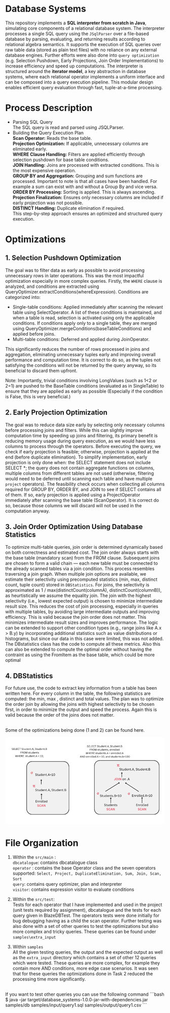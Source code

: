 # Database Systems

This repository implements a **SQL interpreter from scratch in Java**, simulating core components of a relational database system. The interpreter processes a single SQL query using the `JSqlParser` over a file-based database by parsing, evaluating, and returning results according to relational algebra semantics. It supports the execution of SQL queries over raw table data (stored as plain text files) with no reliance on any external database engines. Further efforts were also done into `query optimization` (e.g. Selection Pushdown, Early Projections, Join Order Implementations) to increase efficiency and speed up computations. The interpreter is structured around the **iterator model**, a key abstraction in database systems, where each relational operator implements a uniform interface and can be composed into a query execution pipeline. This modular design enables efficient query evaluation through fast, tuple-at-a-time processing.

# Process Description
- Parsing SQL Query <br>
The SQL query is read and parsed using JSQLParser. <br>
- Building the Query Execution Plan<br>
**Scan Operator:** Reads the base table. <br>
**Projection Optimization:** If applicable, unnecessary columns are eliminated early.  <br>
**WHERE Clause Handling:** Filters are applied efficiently through selection pushdown for base table conditions. <br>
**JOIN Handling:** Joins are processed with extracted conditions. This is the most expensive operation. <br>
**GROUP BY and Aggregation:** Grouping and sum functions are processed. Important to note is that all cases have been handled. For example a sum can exist with and without a Group By and vice versa. <br>
**ORDER BY Processing:** Sorting is applied. This is always ascending. <br>
**Projection Finalization:** Ensures only necessary columns are included if early projection was not possible.<br>
**DISTINCT Handling:** Duplicate elimination if required. <br>
This step-by-step approach ensures an optimized and structured query execution. <br>


# Optimizations
## 1. Selection Pushdown Optimization <br>
The goal was to filter data as early as possible to avoid processing unnecessary rows in later operations. This was the most impactful optimization especially in more complex queries. Firstly, the `WHERE` clause is analyzed, and conditions are extracted using QueryOptimizer.extractConditions(whereExpression).  Conditions are categorized into:
- Single-table conditions: Applied immediately after scanning the relevant table using SelectOperator. A list of these conditions is maintained, and when a table is read, selection is activated using only the applicable conditions. If conditions apply only to a single table, they are merged using QueryOptimizer.mergeConditions(baseTableConditions) and applied before joins.
- Multi-table conditions: Deferred and applied during JoinOperator.

This significantly reduces the number of rows processed in joins and aggregation, eliminating unnecessary tuples early and improving overall performance and computation time. It is correct to do so, as the tuples not satisfying the conditions will not be returned by the query anyway, so its beneficial to discard them upfront.

Note: Importantly, trivial conditions involving LongValues (such as 1<2 or 2=1) are pushed to the BaseTable conditions (evaluated as in SingleTable) to ensure that they are applied as early as possible (Especially if the condition is False, this is very beneficial.)

## 2. Early Projection Optimization

The goal was to reduce data size early by selecting only necessary columns before processing joins and filters. While this can slightly improve computation time by speeding up joins and filtering, its primary benefit is reducing memory usage during query execution, as we would have less columns to process through the operators. Before executing the query, we check if early projection is feasible; otherwise, projection is applied at the end (before duplicate elimination). To simplify implementation, early projection is only done when: the SELECT statement does not include SELECT *; the query does not contain aggregate functions on columns, multiple columns from different tables are not used (otherwise, filtering would need to be deferred until scanning each table and have multiple `project` operators). The feasibility check occurs when collecting all columns required for GROUP BY, ORDER BY, and JOIN to see if SELECT contains all of them. If so, early projection is applied using a ProjectOperator immediately after scanning the base table (ScanOperator). It is correct do so, because those columns we will discard will not be used in the computation anyway.

## 3. Join Order Optimization Using Database Statistics
To optimize multi-table queries, join order is determined dynamically based on both correctness and estimated cost. The join order always starts with the base table (mandatory scan) from the FROM clause. Subsequent joins are chosen to form a valid chain — each new table must be connected to the already scanned tables via a join condition. This process resembles traversing a join graph. When multiple join options are available, we estimate their selectivity using precomputed statistics (min, max, distinct count, tuple count) stored in `DBStatistics`. For  joins, the selectivity is approximated as 1 / max(distinctCount(columnA), distinctCount(columnB)), as heurtistically we assume the equality join. The join with the highest selectivity (i.e., lowest expected output) is chosen to minimize intermediate result size. This reduces the cost of join processing, especially in queries with multiple tables, by avoiding large intermediate outputs and improving efficiency. This is valid because the join order does not matter. This minimizes intermediate result sizes and improves performance. The logic can be extended to support other condition types (e.g., range joins like A.x > B.y) by incorporating additional statistics such as value distributions or histograms, but since our data in this case were limited, this was not added. The DBstatistics class has the code to compute all these metrics. Also this can also be extended to compute the optimal order without having the contraint as using the FromItem as the base table, which could be more optimal


## 4. DBStatistics
For future use, the code to extract key information from a table has been written here. For every column in the table, the following statistics are computed: the min, max , distinct and total values. The plan was to optimize the order join by allowing the joins with highest selectivity to be chosen first, in order to minimize the output and speed the process. Again this is valid because the order of the joins does not matter.


<br>
Some of the optimizations being done (1 and 2) can be found here.

![DB Method](db_meth.png)


# File Organization
1. Within the `src/main` : <br>
`dbcatalogue`: contains dbcatalogue class <br>
`operator` : contains the base Operator class and the seven operators supported: `Select, Project, DuplicateElimination, Sum, Join, Scan, Sort` <br>
`query`: contains query optimizer, plan and interpreter <br>
`visitor`: contains expression visitor to evaluate conditions <br>

2. Within the `src/test`: <br>
Tests for each operator that I have implemented and used in the project (unit tests required by assignment), dbcatalogue and the tests for each query given in BlazeDBTest. The operators tests were done initially for bug debugging having as a child the scan operator.
Further testing was also done with a set of other queries to test the optimizations but also more complex and tricky queries. These queries can be found under `samples\extra_input`

2. Within `samples` <br>
All the given testing queries, the output and the expected output as well as the `extra_input` directory which contains a set of other 12 queries which were tested. These queries are more complex, for example they contain more AND conditions, more edge case scenarios. It was seen that for these queries the optimizations done in Task 2 reduced the processing time more significantly. 

<br>
If you want to test other queries you can use the following command
```bash
$ java -jar target/database_systems-1.0.0-jar-with-dependencies.jar
samples/db samples/input/query1.sql samples/output/query1.csv
```

